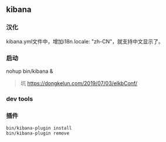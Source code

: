 ## kibana

### 汉化

kibana.yml文件中，增加i18n.locale: "zh-CN"，就支持中文显示了。

### 启动
nohup bin/kibana &

> 坑
https://dongkelun.com/2019/07/03/elkbConf/

### dev tools

### 插件

```bin/kibana-plugin list
bin/kibana-plugin install
bin/kibana-plugin remove
```